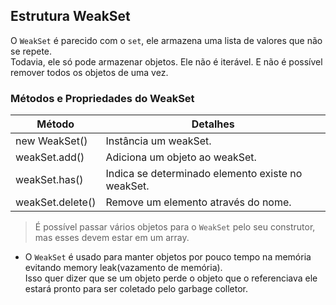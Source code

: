 ## Estrutura WeakSet

O `WeakSet` é parecido com o `set`, ele armazena uma lista de valores que não se repete.  
Todavia, ele só pode armazenar objetos. Ele não é iterável. E não é possível remover todos os objetos de uma vez.  


### Métodos e Propriedades do WeakSet  


| Método | Detalhes |
|------------|--------------|
| new WeakSet() |Instância um weakSet.|
| weakSet.add() |Adiciona um objeto ao weakSet.|
| weakSet.has() |Indica se determinado elemento existe no weakSet.|
| weakSet.delete() |Remove um elemento através do nome.|

> É possível passar vários objetos para o `WeakSet` pelo seu construtor, mas esses devem estar em um array.

* O `WeakSet` é usado para manter objetos por pouco tempo na memória evitando memory leak(vazamento de memória).  
Isso quer dizer que se um objeto perde o objeto que o referenciava ele estará pronto para ser coletado pelo garbage colletor.

